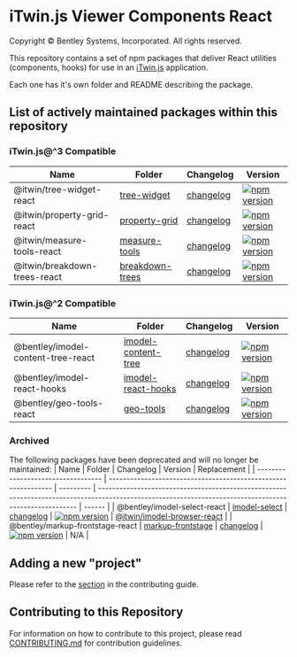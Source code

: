 # iTwin.js Viewer Components React

Copyright © Bentley Systems, Incorporated. All rights reserved.

This repository contains a set of npm packages that deliver React utilities (components, hooks) for use in an [iTwin.js](https://itwinjs.org) application.

Each one has it's own folder and README describing the package.

## List of actively maintained packages within this repository

### iTwin.js@^3 Compatible

| Name                       | Folder                                          | Changelog                                                | Version                                                                                                                                |
| -------------------------- | ----------------------------------------------- | -------------------------------------------------------- | -------------------------------------------------------------------------------------------------------------------------------------- |
| @itwin/tree-widget-react   | [tree-widget](./packages/itwin/tree-widget/)    | [changelog](./packages/itwin/tree-widget/CHANGELOG.md)   | [![npm version](https://badge.fury.io/js/%40itwin%2Ftree-widget-react.svg)](https://badge.fury.io/js/%40itwin%2Ftree-widget-react)     |
| @itwin/property-grid-react | [property-grid](./packages/itwin/property-grid) | [changelog](./packages/itwin/property-grid/CHANGELOG.md) | [![npm version](https://badge.fury.io/js/%40itwin%2Fproperty-grid-react.svg)](https://badge.fury.io/js/%40itwin%2Fproperty-grid-react) |
| @itwin/measure-tools-react | [measure-tools](./packages/itwin/measure-tools) | [changelog](./packages/itwin/measure-tools/CHANGELOG.md) | [![npm version](https://badge.fury.io/js/%40itwin%2Fmeasure-tools-react.svg)](https://badge.fury.io/js/%40itwin%2Fmeasure-tools-react) |
| @itwin/breakdown-trees-react | [breakdown-trees](./packages/itwin/breakdown-trees) | [changelog](./packages/itwin/breakdown-trees/CHANGELOG.md) | [![npm version](https://badge.fury.io/js/%40itwin%2Fbreakdown-trees-react.svg)](https://badge.fury.io/js/%40itwin%2Fbreakdown-trees-react) |

### iTwin.js@^2 Compatible

| Name                               | Folder                                                        | Changelog                                                        | Version                                                                                                                                                |
| ---------------------------------- | ------------------------------------------------------------- | ---------------------------------------------------------------- | ------------------------------------------------------------------------------------------------------------------------------------------------------ |
| @bentley/imodel-content-tree-react | [imodel-content-tree](./packages/bentley/imodel-content-tree) | [changelog](./packages/bentley/imodel-content-tree/CHANGELOG.md) | [![npm version](https://badge.fury.io/js/%40bentley%2Fimodel-content-tree-react.svg)](https://badge.fury.io/js/%40bentley%2Fimodel-content-tree-react) |
| @bentley/imodel-react-hooks        | [imodel-react-hooks](./packages/bentley/imodel-react-hooks)   | [changelog](./packages/bentley/imodel-react-hooks/CHANGELOG.md)  | [![npm version](https://badge.fury.io/js/%40bentley%2Fimodel-react-hooks.svg)](https://badge.fury.io/js/%40bentley%2Fimodel-react-hooks)               |
| @bentley/geo-tools-react           | [geo-tools](./packages/bentley/geo-tools)                     | [changelog](./packages/bentley/geo-tools/CHANGELOG.md)           | [![npm version](https://badge.fury.io/js/%40bentley%2Fgeo-tools-react.svg)](https://badge.fury.io/js/%40bentley%2Fgeo-tools-react)                     |

### Archived

The following packages have been deprecated and will no longer be maintained:
| Name | Folder | Changelog | Version | Replacement |
| ---------------------------------- | -------------------------------------------------------------- | --------- | ------------------------------------------------------------------------------------------------------------------------------------------------------ | ------ |
| @bentley/imodel-select-react | [imodel-select](./packages/archive/imodel-select/) | [changelog](./packages/archive/imodel-select/CHANGELOG.md) | [![npm version](https://badge.fury.io/js/%40bentley%2Fimodel-select-react.svg)](https://badge.fury.io/js/%40bentley%2Fimodel-select-react) | [@itwin/imodel-browser-react](https://www.npmjs.com/package/@itwin/imodel-browser-react) |
| @bentley/markup-frontstage-react | [markup-frontstage](./packages/archive/markup-frontstage/) | [changelog](./packages/archive/markup-frontstage/CHANGELOG.md) | [![npm version](https://badge.fury.io/js/%40bentley%2Fmarkup-frontstage-react.svg)](https://badge.fury.io/js/%40bentley%2Fmarkup-frontstage-react) | N/A |

## Adding a new "project"

Please refer to the [section](CONTRIBUTING.md#adding-a-new-project) in the contributing guide.

## Contributing to this Repository

For information on how to contribute to this project, please read [CONTRIBUTING.md](CONTRIBUTING.md) for contribution guidelines.
